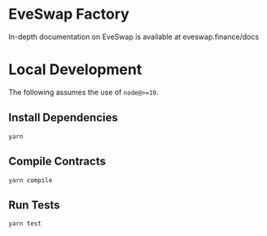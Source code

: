 # EveSwap Factory

In-depth documentation on EveSwap is available at eveswap.finance/docs

# Local Development

The following assumes the use of `node@>=10`.

## Install Dependencies

`yarn`

## Compile Contracts

`yarn compile`

## Run Tests

`yarn test`
